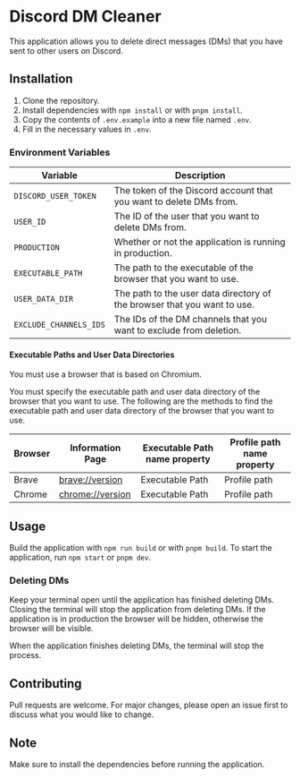 # Discord DM Cleaner

This application allows you to delete direct messages (DMs) that you have sent to other users on Discord.

## Installation

1. Clone the repository.
2. Install dependencies with `npm install` or with `pnpm install`.
3. Copy the contents of `.env.example` into a new file named `.env`.
4. Fill in the necessary values in `.env`.

### Environment Variables

| Variable | Description |
| --- | --- |
| `DISCORD_USER_TOKEN` | The token of the Discord account that you want to delete DMs from. |
| `USER_ID` | The ID of the user that you want to delete DMs from. |
| `PRODUCTION` | Whether or not the application is running in production. |
| `EXECUTABLE_PATH` | The path to the executable of the browser that you want to use. |
| `USER_DATA_DIR` | The path to the user data directory of the browser that you want to use. |
| `EXCLUDE_CHANNELS_IDS` | The IDs of the DM channels that you want to exclude from deletion. |

#### Executable Paths and User Data Directories

You must use a browser that is based on Chromium.

You must specify the executable path and user data directory of the browser that you want to use. The following are the methods to find the executable path and user data directory of the browser that you want to use.

| Browser | Information Page                     | Executable Path name property | Profile path name property |
|---------|--------------------------------------|-------------------------------|----------------------------|
| Brave   | [brave://version](brave://version)   | Executable Path               | Profile path               |
| Chrome  | [chrome://version](chrome://version) | Executable Path               | Profile path               |

## Usage

Build the application with `npm run build` or with `pnpm build`.
To start the application, run `npm start` or `pnpm dev`.

### Deleting DMs

Keep your terminal open until the application has finished deleting DMs. Closing the terminal will stop the application from deleting DMs. 
If the application is in production the browser will be hidden, otherwise the browser will be visible.

When the application finishes deleting DMs, the terminal will stop the process.

## Contributing

Pull requests are welcome. For major changes, please open an issue first to discuss what you would like to change.

## Note

Make sure to install the dependencies before running the application.
